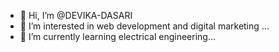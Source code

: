 - 👋 Hi, I’m @DEVIKA-DASARI
- 👀 I’m interested in web development and digital marketing ...
- 🌱 I’m currently learning electrical engineering...
